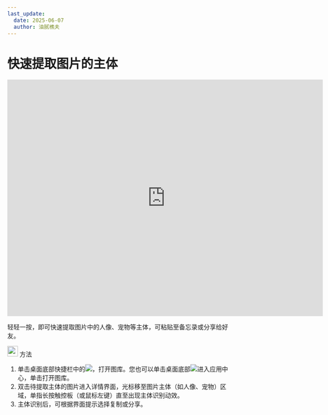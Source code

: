```yaml
---
last_update:
  date: 2025-06-07
  author: 油腻樵夫
---
```


# 快速提取图片的主体

<iframe src="https://tips-p01-drcn.dbankcdn.cn/MODEL/DOC/C00B030/resource/card/202512281uswxk/zh-cn/image/video/vid_gallery_extract_mainbody.mp4#toolbar=0" scrolling="no" border="0" frameborder="no" framespacing="0" allowfullscreen="true" width="720" height="540"> </iframe>

轻轻一按，即可快速提取图片中的人像、宠物等主体，可粘贴至备忘录或分享给好友。

<img src="https://tips-p01-drcn.dbankcdn.cn/MODEL/DOC/C00B030/resource/card/202512281uswxk/zh-cn/image/common/buttons/fig_method.png" width="24" height="24"/> 方法

1.  单击桌面底部快捷栏中的![](https://tips-p01-drcn.dbankcdn.cn/MODEL/DOC/C00B030/resource/card/202512281uswxk/zh-cn/image/common/icon/appicon_gallery.png)，打开图库。您也可以单击桌面底部![](https://tips-p01-drcn.dbankcdn.cn/MODEL/DOC/C00B030/resource/card/202512281uswxk/zh-cn/image/common/icon/appicon_allapps.png)进入应用中心，单击打开图库。
2.  双击待提取主体的图片进入详情界面，光标移至图片主体（如人像、宠物）区域，单指长按触控板（或鼠标左键）直至出现主体识别动效。
3.  主体识别后，可根据界面提示选择复制或分享。


